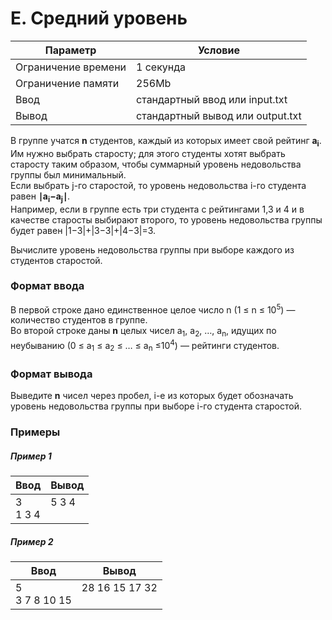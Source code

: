 # E. Средний уровень

| Параметр            | Условие                          |
|---------------------|----------------------------------|
| Ограничение времени | 1 секунда                        |
| Ограничение памяти  | 256Mb                            |
| Ввод                | стандартный ввод или input.txt   |
| Вывод               | стандартный вывод или output.txt |

В группе учатся **n** студентов, каждый из которых имеет свой рейтинг **a<sub>i</sub>**.  
Им нужно выбрать старосту; для этого студенты хотят выбрать старосту таким образом, чтобы суммарный уровень недовольства группы был минимальный.  
Если выбрать j-го старостой, то уровень недовольства i-го студента равен
**∣a<sub>i</sub>−a<sub>j</sub>∣**.  
Например, если в группе есть три студента с рейтингами
1,3 и 4 и в качестве старосты выбирают второго, то уровень недовольства группы будет равен
|1−3|+|3−3|+|4−3|=3.

Вычислите уровень недовольства группы при выборе каждого из студентов старостой.

### Формат ввода
В первой строке дано единственное целое число n&nbsp;(1&nbsp;≤&nbsp;n&nbsp;≤&nbsp;10<sup>5</sup>) — количество студентов в группе.  
Во второй строке даны **n** целых чисел a<sub>1</sub>, a<sub>2</sub>, …, a<sub>n</sub>, идущих по неубыванию 
(0&nbsp;≤&nbsp;a<sub>1</sub>&nbsp;≤&nbsp;a<sub>2</sub>&nbsp;≤&nbsp;…&nbsp;≤&nbsp;a<sub>n</sub>&nbsp;≤10<sup>4</sup>)
— рейтинги студентов.

### Формат вывода
Выведите **n** чисел через пробел, i-е из которых будет обозначать уровень недовольства группы при выборе i-го студента старостой.

### Примеры

##### Пример 1
| Ввод       | Вывод         |
|------------|---------------|
| 3<br>1 3 4 | 5 3 4<br><br> |

##### Пример 2
| Ввод             | Вывод                  |
|------------------|------------------------|
| 5<br>3 7 8 10 15 | 28 16 15 17 32<br><br> |
